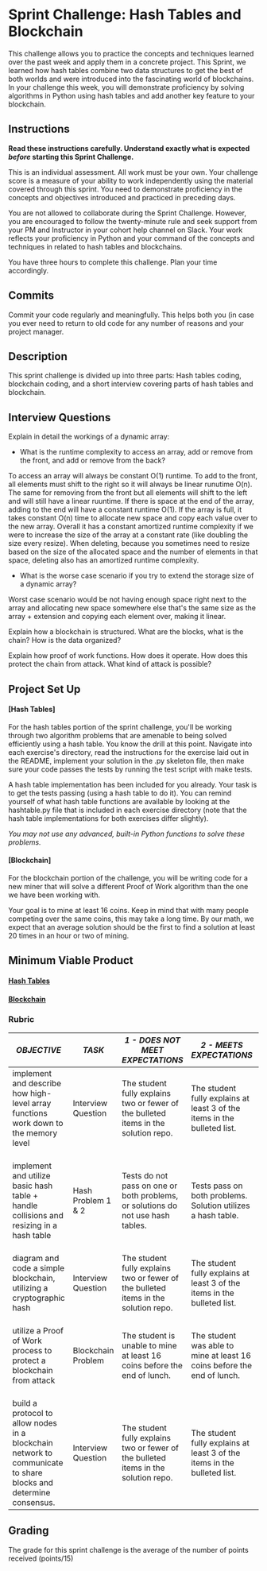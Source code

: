 # Sprint Challenge: Hash Tables and Blockchain

This challenge allows you to practice the concepts and techniques learned over the past week and apply them in a concrete project. This Sprint, we learned how hash tables combine two data structures to get the best of both worlds and were introduced into the fascinating world of blockchains. In your challenge this week, you will demonstrate proficiency by solving algorithms in Python using hash tables and add another key feature to your blockchain.

## Instructions

**Read these instructions carefully. Understand exactly what is expected _before_ starting this Sprint Challenge.**

This is an individual assessment. All work must be your own. Your challenge score is a measure of your ability to work independently using the material covered through this sprint. You need to demonstrate proficiency in the concepts and objectives introduced and practiced in preceding days.

You are not allowed to collaborate during the Sprint Challenge. However, you are encouraged to follow the twenty-minute rule and seek support from your PM and Instructor in your cohort help channel on Slack. Your work reflects your proficiency in Python and your command of the concepts and techniques in related to hash tables and blockchains.

You have three hours to complete this challenge. Plan your time accordingly.

## Commits

Commit your code regularly and meaningfully. This helps both you (in case you ever need to return to old code for any number of reasons and your project manager.

## Description

This sprint challenge is divided up into three parts: Hash tables coding, blockchain coding, and a short interview covering parts of hash tables and blockchain.

## Interview Questions

Explain in detail the workings of a dynamic array:

- What is the runtime complexity to access an array, add or remove from the front, and add or remove from the back?

To access an array will always be constant O(1) runtime. To add to the front, all elements must shift to the right so it will always be linear runutime O(n). The same for removing from the front but all elements will shift to the left and will still have a linear ruuntime. If there is space at the end of the array, adding to the end will have a constant runtime O(1). If the array is full, it takes constant O(n) time to allocate new space and copy each value over to the new array. Overall it has a constant amortized runtime complexity if we were to increase the size of the array at a constant rate (like doubling the size every resize). When deleting, because you sometimes need to resize based on the size of the allocated space and the number of elements in that space, deleting also has an amortized runtime complexity.

- What is the worse case scenario if you try to extend the storage size of a dynamic array?

Worst case scenario would be not having enough space right next to the array and allocating new space somewhere else that's the same size as the array + extension and copying each element over, making it linear.

Explain how a blockchain is structured. What are the blocks, what is the chain? How is the data organized?

Explain how proof of work functions. How does it operate. How does this protect the chain from attack. What kind of attack is possible?

## Project Set Up

#### [Hash Tables]

For the hash tables portion of the sprint challenge, you'll be working through two algorithm problems that are amenable to being solved efficiently using a hash table. You know the drill at this point. Navigate into each exercise's directory, read the instructions for the exercise laid out in the README, implement your solution in the .py skeleton file, then make sure your code passes the tests by running the test script with make tests.

A hash table implementation has been included for you already. Your task is to get the tests passing (using a hash table to do it). You can remind yourself of what hash table functions are available by looking at the hashtable.py file that is included in each exercise directory (note that the hash table implementations for both exercises differ slightly).

_You may not use any advanced, built-in Python functions to solve these problems._

#### [Blockchain]

For the blockchain portion of the challenge, you will be writing code for a new miner that will solve a different Proof of Work algorithm than the one we have been working with.

Your goal is to mine at least 16 coins. Keep in mind that with many people competing over the same coins, this may take a long time. By our math, we expect that an average solution should be the first to find a solution at least 20 times in an hour or two of mining.

## Minimum Viable Product

#### [Hash Tables](https://github.com/LambdaSchool/Sprint-Challenge--Hash-BC/tree/master/hashtables)

#### [Blockchain](https://github.com/LambdaSchool/Sprint-Challenge--Hash-BC/tree/master/blockchain)

### Rubric

| _OBJECTIVE_                                                                                                     | _TASK_             | _1 - DOES NOT MEET EXPECTATIONS_                                                     | _2 - MEETS EXPECTATIONS_                                                  | \*3 - EXCEEDS EXPECTATIONS                                                                                            |
| --------------------------------------------------------------------------------------------------------------- | ------------------ | ------------------------------------------------------------------------------------ | ------------------------------------------------------------------------- | --------------------------------------------------------------------------------------------------------------------- |
| implement and describe how high-level array functions work down to the memory level                             | Interview Question | The student fully explains two or fewer of the bulleted items in the solution repo\. | The student fully explains at least 3 of the items in the bulleted list\. | The student fully explains 4 or more items from the bulleted list\.                                                   |
| implement and utilize basic hash table + handle collisions and resizing in a hash table                         | Hash Problem 1 & 2 | Tests do not pass on one or both problems, or solutions do not use hash tables.      | Tests pass on both problems. Solution utilizes a hash table.              | Tests pass on on both problems with solutions utilizing hash tables, linear runtime complexity, no flake8 complaints. |
| diagram and code a simple blockchain, utilizing a cryptographic hash                                            | Interview Question | The student fully explains two or fewer of the bulleted items in the solution repo\. | The student fully explains at least 3 of the items in the bulleted list\. | The student fully explains 4 or more items from the bulleted list\.                                                   |
| utilize a Proof of Work process to protect a blockchain from attack                                             | Blockchain Problem | The student is unable to mine at least 16 coins before the end of lunch.             | The student was able to mine at least 16 coins before the end of lunch.   | The student presented a unique solution that was able to mine more than 1000 coins before the end of lunch.           |
| build a protocol to allow nodes in a blockchain network to communicate to share blocks and determine consensus. | Interview Question | The student fully explains two or fewer of the bulleted items in the solution repo\. | The student fully explains at least 3 of the items in the bulleted list\. | The student fully explains 4 or more items from the bulleted list\.                                                   |

## Grading

The grade for this sprint challenge is the average of the number of points received (points/15)

